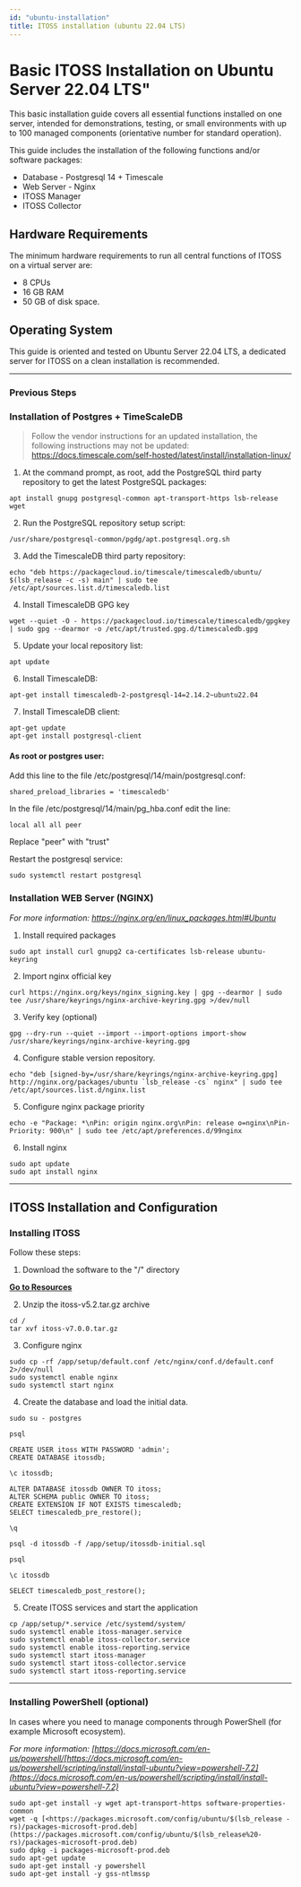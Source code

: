 ```yaml
---
id: "ubuntu-installation"
title: ITOSS installation (ubuntu 22.04 LTS)
---
```

# Basic ITOSS Installation on Ubuntu Server 22.04 LTS"

This basic installation guide covers all essential functions installed on one server, intended for demonstrations, testing, or small environments with up to 100 managed components (orientative number for standard operation).

This guide includes the installation of the following functions and/or software packages:

- Database - Postgresql 14 + Timescale
- Web Server - Nginx
- ITOSS Manager
- ITOSS Collector

## Hardware Requirements
The minimum hardware requirements to run all central functions of ITOSS on a virtual server are:

- 8 CPUs
- 16 GB RAM
- 50 GB of disk space.

## Operating System
This guide is oriented and tested on Ubuntu Server 22.04 LTS, a dedicated server for ITOSS on a clean installation is recommended.

***

### Previous Steps
### Installation of Postgres + TimeScaleDB

> Follow the vendor instructions for an updated installation, the following instructions may not be updated: https://docs.timescale.com/self-hosted/latest/install/installation-linux/
  
1. At the command prompt, as root, add the PostgreSQL third party repository to get the latest PostgreSQL packages:
```shell 
apt install gnupg postgresql-common apt-transport-https lsb-release wget
```
2. Run the PostgreSQL repository setup script:
```shell 
/usr/share/postgresql-common/pgdg/apt.postgresql.org.sh
```
3. Add the TimescaleDB third party repository:
```shell
echo "deb https://packagecloud.io/timescale/timescaledb/ubuntu/ $(lsb_release -c -s) main" | sudo tee /etc/apt/sources.list.d/timescaledb.list
```
4. Install TimescaleDB GPG key
```shell
wget --quiet -O - https://packagecloud.io/timescale/timescaledb/gpgkey | sudo gpg --dearmor -o /etc/apt/trusted.gpg.d/timescaledb.gpg
```
5. Update your local repository list:
```shell
apt update
```
6. Install TimescaleDB:
```shell
apt-get install timescaledb-2-postgresql-14=2.14.2~ubuntu22.04
```

7. Install TimescaleDB client:
```shell
apt-get update
apt-get install postgresql-client
```
#### As root or postgres user:
Add this line to the file /etc/postgresql/14/main/postgresql.conf:
```shell
shared_preload_libraries = 'timescaledb'
```
In the file /etc/postgresql/14/main/pg_hba.conf edit the line:
```shell
local all all peer
```
Replace "peer" with "trust"

Restart the postgresql service:
```shell
sudo systemctl restart postgresql
``` 
### Installation WEB Server (NGINX)
_For more information: https://nginx.org/en/linux_packages.html#Ubuntu_

1. Install required packages
```shell
sudo apt install curl gnupg2 ca-certificates lsb-release ubuntu-keyring
```
2. Import nginx official key
```shell
curl https://nginx.org/keys/nginx_signing.key | gpg --dearmor | sudo tee /usr/share/keyrings/nginx-archive-keyring.gpg >/dev/null
```

3. Verify key (optional)
```shell
gpg --dry-run --quiet --import --import-options import-show /usr/share/keyrings/nginx-archive-keyring.gpg
```

4. Configure stable version repository.

```shell
echo "deb [signed-by=/usr/share/keyrings/nginx-archive-keyring.gpg] http://nginx.org/packages/ubuntu `lsb_release -cs` nginx" | sudo tee /etc/apt/sources.list.d/nginx.list
```

5. Configure nginx package priority
```shell
echo -e "Package: *\nPin: origin nginx.org\nPin: release o=nginx\nPin-Priority: 900\n" | sudo tee /etc/apt/preferences.d/99nginx
``` 

6. Install nginx

```shell
sudo apt update
sudo apt install nginx
```

***

## ITOSS Installation and Configuration
### Installing ITOSS
Follow these steps:

1. Download the software to the "/" directory

**[Go to Resources](/resources)**

2. Unzip the itoss-v5.2.tar.gz archive

```shell
cd /
tar xvf itoss-v7.0.0.tar.gz
``` 

3. Configure nginx

```shell
sudo cp -rf /app/setup/default.conf /etc/nginx/conf.d/default.conf 2>/dev/null
sudo systemctl enable nginx
sudo systemctl start nginx
```

4. Create the database and load the initial data.

```shell
sudo su - postgres
```
```shell
psql
```
```shell
CREATE USER itoss WITH PASSWORD 'admin';
CREATE DATABASE itossdb;
```
```shell
\c itossdb;
```
```shell
ALTER DATABASE itossdb OWNER TO itoss;
ALTER SCHEMA public OWNER TO itoss;
CREATE EXTENSION IF NOT EXISTS timescaledb;
SELECT timescaledb_pre_restore();
```
```shell
\q
```
```shell
psql -d itossdb -f /app/setup/itossdb-initial.sql
```
```shell
psql
```
```shell
\c itossdb
```
```shell
SELECT timescaledb_post_restore();
```

5. Create ITOSS services and start the application

```shell
cp /app/setup/*.service /etc/systemd/system/
sudo systemctl enable itoss-manager.service
sudo systemctl enable itoss-collector.service
sudo systemctl enable itoss-reporting.service
sudo systemctl start itoss-manager
sudo systemctl start itoss-collector.service
sudo systemctl start itoss-reporting.service
```

***


### Installing PowerShell (optional)
In cases where you need to manage components through PowerShell (for example Microsoft ecosystem).

_For more information:
[https://docs.microsoft.com/en-us/powershell/[https://docs.microsoft.com/en-us/powershell/scripting/install/install-ubuntu?view=powershell-7.2](https://docs.microsoft.com/en-us/powershell/scripting/install/install-ubuntu?view=powershell-7.2)_

```shell
sudo apt-get install -y wget apt-transport-https software-properties-common
wget -q [<https://packages.microsoft.com/config/ubuntu/$(lsb_release -rs)/packages-microsoft-prod.deb](https://packages.microsoft.com/config/ubuntu/$(lsb_release%20-rs)/packages-microsoft-prod.deb)
sudo dpkg -i packages-microsoft-prod.deb
sudo apt-get update
sudo apt-get install -y powershell
sudo apt-get install -y gss-ntlmssp
```